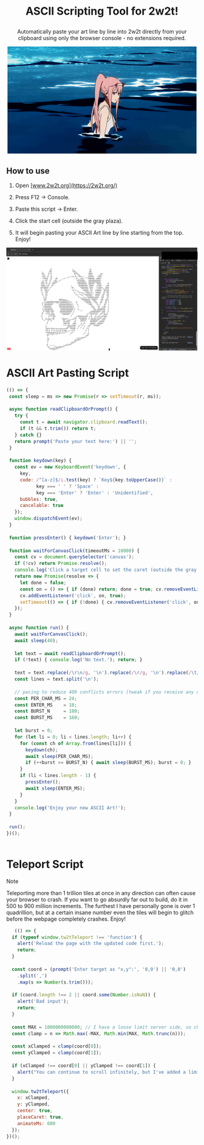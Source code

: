 #  <p align="center"> ASCII Scripting Tool for 2w2t! </p>

<p align="center"> Automatically paste your art line by line into 2w2t directly from your clipboard using only the browser console - no extensions required.</p>

<p align="center">
  <img src="zero-two.gif" alt="Zero Two">
</p>

## How to use

1. Open [www.2w2t.org](https://2w2t.org/)

2. Press F12 → Console.

3. Paste this script → Enter.

4. Click the start cell (outside the gray plaza).

5. It will begin pasting your ASCII Art line by line starting from the top. Enjoy!

   <p align="center">
  <img src="example.png" alt="Example">
</p>

<a id="ascii-script"></a>

# ASCII Art Pasting Script

   ```js
   (() => {
    const sleep = ms => new Promise(r => setTimeout(r, ms));
  
    async function readClipboardOrPrompt() {
      try {
        const t = await navigator.clipboard.readText();
        if (t && t.trim()) return t;
      } catch {}
      return prompt('Paste your text here:') || '';
    }
  
    function keydown(key) {
      const ev = new KeyboardEvent('keydown', {
        key,
        code: /^[a-z]$/i.test(key) ? `Key${key.toUpperCase()}` :
              key === ' ' ? 'Space' :
              key === 'Enter' ? 'Enter' : 'Unidentified',
        bubbles: true,
        cancelable: true
      });
      window.dispatchEvent(ev);
    }
  
    function pressEnter() { keydown('Enter'); }
  
    function waitForCanvasClick(timeoutMs = 10000) {
      const cv = document.querySelector('canvas');
      if (!cv) return Promise.resolve();
      console.log('Click a target cell to set the caret (outside the gray plaza)…');
      return new Promise(resolve => {
        let done = false;
        const on = () => { if (done) return; done = true; cv.removeEventListener('click', on, true); resolve(); };
        cv.addEventListener('click', on, true);
        setTimeout(() => { if (!done) { cv.removeEventListener('click', on, true); resolve(); } }, timeoutMs);
      });
    }
  
    async function run() {
      await waitForCanvasClick();
      await sleep(40); 
  
      let text = await readClipboardOrPrompt();
      if (!text) { console.log('No text.'); return; }
  
      text = text.replace(/\r\n/g, '\n').replace(/\r/g, '\n').replace(/\t/g, '  ');
      const lines = text.split('\n');
  
      // pacing to reduce 409 conflicts errors (tweak if you receive any on particularly long ASCII)
      const PER_CHAR_MS = 24;
      const ENTER_MS    = 18;
      const BURST_N     = 180; 
      const BURST_MS    = 160;
  
      let burst = 0;
      for (let li = 0; li < lines.length; li++) {
        for (const ch of Array.from(lines[li])) { 
          keydown(ch);
          await sleep(PER_CHAR_MS);
          if (++burst >= BURST_N) { await sleep(BURST_MS); burst = 0; }
        }
        if (li < lines.length - 1) {
          pressEnter();
          await sleep(ENTER_MS);
        }
      }
      console.log('Enjoy your new ASCII Art!');
    }
  
    run();
   })();
    
```
<a id="teleport-script"></a>
# Teleport Script 
> [!NOTE]
> Teleporting more than 1 trillion tiles at once in any direction can often cause your browser to crash. If you want to go absurdly far out to build, do it in 500 to 900 million increments. The furthest I have personally gone is over 1 quadrillion, but at a certain insane number even the tiles will begin to glitch before the webpage completely crashes. Enjoy!
```js
   (() => {
  if (typeof window.tw2tTeleport !== 'function') {
    alert('Reload the page with the updated code first.');
    return;
  }

  const coord = (prompt('Enter target as "x,y":', '0,0') || '0,0')
    .split(',')
    .map(s => Number(s.trim()));

  if (coord.length !== 2 || coord.some(Number.isNaN)) {
    alert('Bad input');
    return;
  }

  const MAX = 1000000000000; // I have a loose limit server side, so changing this value won't do anything. But it should be easy to bypass if you'd like to go even further :)
  const clamp = n => Math.max(-MAX, Math.min(MAX, Math.trunc(n)));

  const xClamped = clamp(coord[0]);
  const yClamped = clamp(coord[1]);

  if (xClamped !== coord[0] || yClamped !== coord[1]) {
    alert("You can continue to scroll infinitely, but I've added a limit of 1 trillion to this public teleport script to keep your browser happy :) loading ~too many~ tiles at once can sometimes be too much for your browser to handle (and it will crash)");
  }

  window.tw2tTeleport({
    x: xClamped,
    y: yClamped,
    center: true,
    placeCaret: true,
    animateMs: 600
  });
})();
```
